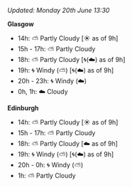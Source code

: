 *Updated: Monday 20th June 13:30*

**Glasgow**

* 14h: :partly_sunny: Partly Cloudy [:sunny: as of 9h]
* 15h - 17h: :partly_sunny: Partly Cloudy
* 18h: :partly_sunny: Partly Cloudy [:cyclone:(:cloud:) as of 9h]
* 19h: :cyclone: Windy (:partly_sunny:) [:cyclone:(:cloud:) as of 9h]
* 20h - 23h: :cyclone: Windy (:cloud:)
* 0h, 1h: :cloud: Cloudy

**Edinburgh**

* 14h: :partly_sunny: Partly Cloudy [:sunny: as of 9h]
* 15h - 17h: :partly_sunny: Partly Cloudy
* 18h: :partly_sunny: Partly Cloudy [:cloud: as of 9h]
* 19h: :cyclone: Windy (:partly_sunny:) [:cyclone:(:cloud:) as of 9h]
* 20h - 0h: :cyclone: Windy (:partly_sunny:)
* 1h: :partly_sunny: Partly Cloudy
